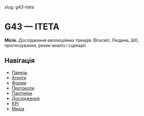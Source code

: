 slug: g43-iteta
# G43 — ITETA

**Місія.** Дослідження еволюційних трендів (Всесвіт, Людина, ШІ), прогнозування, ризик-аналіз і сценарії.

## Навігація
- [Панель](./panel.md)
- [Агенти](./agents.md)
- [Форми](./forms.md)
- [Протоколи](./protocols.md)
- [Партнери](./partners.md)
- [Дослідження](./research.md)
- [KPI](./kpi.md)
- [Медіа](./media.md)
